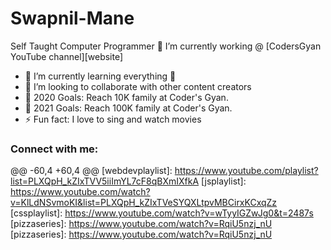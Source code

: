 # Swapnil-Mane
Self Taught Computer Programmer
 🔭 I’m currently working @ [CodersGyan YouTube channel][website]
- 🌱 I’m currently learning everything 🤣
- 👯 I’m looking to collaborate with other content creators
- 🥅 2020 Goals: Reach 10K family at Coder's Gyan. 
- 🥅 2021 Goals: Reach 100K family at Coder's Gyan. 
- ⚡ Fun fact: I love to sing and watch movies

### Connect with me:
@@ -60,4 +60,4 @@
[webdevplaylist]: https://www.youtube.com/playlist?list=PLXQpH_kZIxTVV5iiImYL7cF8qBXmIXfkA
[jsplaylist]: https://www.youtube.com/watch?v=KlLdNSvmoKI&list=PLXQpH_kZIxTVeSYQXLtpvMBCirxKCxqZz
[cssplaylist]: https://www.youtube.com/watch?v=wTyyIGZwJg0&t=2487s
[pizzaseries]: https://www.youtube.com/watch?v=RqiU5nzj_nU
[pizzaseries]: https://www.youtube.com/watch?v=RqiU5nzj_nU
